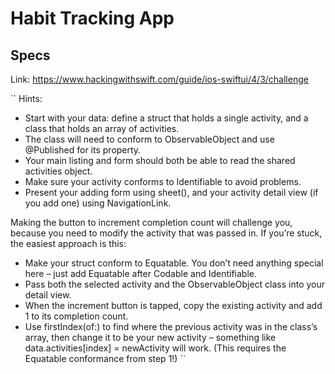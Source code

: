 #  Habit Tracking App

## Specs
Link: https://www.hackingwithswift.com/guide/ios-swiftui/4/3/challenge

``
Hints:
- Start with your data: define a struct that holds a single activity, and a class that holds an array of activities.
- The class will need to conform to ObservableObject and use @Published for its property.
- Your main listing and form should both be able to read the shared activities object.
- Make sure your activity conforms to Identifiable to avoid problems.
- Present your adding form using sheet(), and your activity detail view (if you add one) using NavigationLink.


Making the button to increment completion count will challenge you, because you need to modify the activity that was passed in. If you’re stuck, the easiest approach is this:
- Make your struct conform to Equatable. You don’t need anything special here – just add Equatable after Codable and Identifiable.
- Pass both the selected activity and the ObservableObject class into your detail view.
- When the increment button is tapped, copy the existing activity and add 1 to its completion count.
- Use firstIndex(of:) to find where the previous activity was in the class’s array, then change it to be your new activity – something like data.activities[index] = newActivity will work. (This requires the Equatable conformance from step 1!)
``
